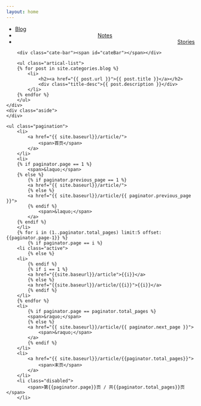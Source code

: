 ```yaml
---
layout: home
---
```


<div class="index-content blog">
    <div class="section">
        <ul class="artical-cate">
            <li class="on"><a href="/"><span>Blog</span></a></li>
            <li style="text-align:center"><a href="/Notes"><span>Notes</span></a></li>
            <li style="text-align:right"><a href="/Stories"><span>Stories</span></a></li>
        </ul>

        <div class="cate-bar"><span id="cateBar"></span></div>

        <ul class="artical-list">
        {% for post in site.categories.blog %}
            <li>
                <h2><a href="{{ post.url }}">{{ post.title }}</a></h2>
                <div class="title-desc">{{ post.description }}</div>
            </li>
        {% endfor %}
        </ul>
    </div>
    <div class="aside">
    </div>

</div>


    <ul class="pagination">
        <li>
            <a href="{{ site.baseurl}}/article/">
                <span>首页</span>
            </a>
        </li>
        <li>
        {% if paginator.page == 1 %}
            <span>&laquo;</span>
        {% else %}
            {% if paginator.previous_page == 1 %}
            <a href="{{ site.baseurl}}/article/">
            {% else %}
            <a href="{{ site.baseurl}}/article/{{ paginator.previous_page }}">
            {% endif %}
                <span>&laquo;</span>
            </a>
        {% endif %}
        </li>
        {% for i in (1..paginator.total_pages) limit:5 offset:{{paginator.page-1}} %}
            {% if paginator.page == i %}
        <li class="active">
            {% else %}
        <li>
            {% endif %}
            {% if i == 1 %}
            <a href="{{site.baseurl}}/article">{{i}}</a>
            {% else %}
            <a href="{{site.baseurl}}/article/{{i}}">{{i}}</a>
            {% endif %}
        </li>
        {% endfor %}
        <li>
            {% if paginator.page == paginator.total_pages %}
            <span>&raquo;</span>
            {% else %}
            <a href="{{ site.baseurl}}/article/{{ paginator.next_page }}">
                <span>&raquo;</span>
            </a>
            {% endif %}
        </li>
        <li>
            <a href="{{ site.baseurl}}/article/{{paginator.total_pages}}">
                <span>末页</span>
            </a>
        </li>
        <li class="disabled">
            <span>第{{paginator.page}}页 / 共{{paginator.total_pages}}页</span>
        </li>
</ul>

